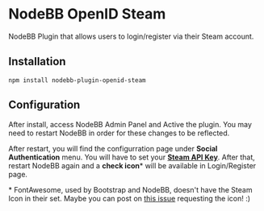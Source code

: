 # NodeBB OpenID Steam

NodeBB Plugin that allows users to login/register via their Steam account.

## Installation

    npm install nodebb-plugin-openid-steam

## Configuration

After install, access NodeBB Admin Panel and Active the plugin. You may need to restart NodeBB in order for these changes to be reflected.

After restart, you will find the configurration page under **Social Authentication** menu. You will have to set your [**Steam API Key**](http://steamcommunity.com/dev/apikey). After that, restart NodeBB again and a **check icon*** will be available in Login/Register page.

\* FontAwesome, used by Bootstrap and NodeBB, doesn't have the Steam Icon in their set. Maybe you can post on [this issue](https://github.com/FortAwesome/Font-Awesome/issues/1035) requesting the icon! :)